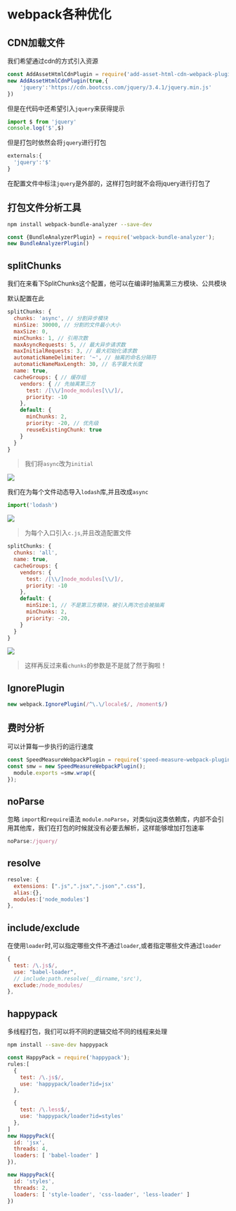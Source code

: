 # webpack各种优化



## CDN加载文件
我们希望通过cdn的方式引入资源
```javascript
const AddAssetHtmlCdnPlugin = require('add-asset-html-cdn-webpack-plugin')
new AddAssetHtmlCdnPlugin(true,{
    'jquery':'https://cdn.bootcss.com/jquery/3.4.1/jquery.min.js'
})
```

但是在代码中还希望引入`jquery`来获得提示
```javascript
import $ from 'jquery'
console.log('$',$)
```

但是打包时依然会将`jquery`进行打包
```javascript
externals:{
  'jquery':'$'
}
```

在配置文件中标注`jquery`是外部的，这样打包时就不会将jquery进行打包了

## 打包文件分析工具

```bash
npm install webpack-bundle-analyzer --save-dev 
```

```javascript
const {BundleAnalyzerPlugin} = require('webpack-bundle-analyzer');
new BundleAnalyzerPlugin()
```


## splitChunks
我们在来看下SplitChunks这个配置，他可以在编译时抽离第三方模块、公共模块

默认配置在此
```javascript
splitChunks: {
  chunks: 'async', // 分割异步模块
  minSize: 30000, // 分割的文件最小大小
  maxSize: 0, 
  minChunks: 1, // 引用次数
  maxAsyncRequests: 5, // 最大异步请求数
  maxInitialRequests: 3, // 最大初始化请求数
  automaticNameDelimiter: '~', // 抽离的命名分隔符
  automaticNameMaxLength: 30, // 名字最大长度
  name: true,
  cacheGroups: { // 缓存组
    vendors: { // 先抽离第三方
      test: /[\\/]node_modules[\\/]/,
      priority: -10
    },
    default: { 
      minChunks: 2,
      priority: -20, // 优先级
      reuseExistingChunk: true
    }
  }
}
```

> 我们将`async`改为`initial`

![](http://img.fullstackjavascript.cn/analyze-2.png)

我们在为每个文件动态导入`lodash`库,并且改成`async`
```javascript
import('lodash')
```

![](http://img.fullstackjavascript.cn/analyze-3.png)

> 为每个入口引入`c.js`,并且改造配置文件

```javascript
splitChunks: {
  chunks: 'all',
  name: true,
  cacheGroups: {
    vendors: {
      test: /[\\/]node_modules[\\/]/,
      priority: -10
    },
    default: {
      minSize:1, // 不是第三方模块，被引入两次也会被抽离
      minChunks: 2,
      priority: -20,
    }
  }
}
```
![](http://img.fullstackjavascript.cn/analyze-4.png)

> 这样再反过来看`chunks`的参数是不是就了然于胸啦！


## IgnorePlugin

```javascript
new webpack.IgnorePlugin(/^\.\/locale$/, /moment$/)
```
## 费时分析
可以计算每一步执行的运行速度
```javascript
const SpeedMeasureWebpackPlugin = require('speed-measure-webpack-plugin');
const smw = new SpeedMeasureWebpackPlugin();
  module.exports =smw.wrap({
});
```

## noParse
忽略 `import`和`require`语法
`module.noParse`，对类似jq这类依赖库，内部不会引用其他库，我们在打包的时候就没有必要去解析，这样能够增加打包速率
```javascript
noParse:/jquery/
```
## resolve 
```javascript
resolve: {
  extensions: [".js",".jsx",".json",".css"],
  alias:{},
  modules:['node_modules']
},
```
## include/exclude
在使用`loader`时,可以指定哪些文件不通过`loader`,或者指定哪些文件通过`loader`
```javascript
{
  test: /\.js$/,
  use: "babel-loader",
  // include:path.resolve(__dirname,'src'),
  exclude:/node_modules/
},
```
## happypack
多线程打包，我们可以将不同的逻辑交给不同的线程来处理
```bash
npm install --save-dev happypack
```

```javascript
const HappyPack = require('happypack');
rules:[
  {
    test: /\.js$/,
    use: 'happypack/loader?id=jsx'
  },

  {
    test: /\.less$/,
    use: 'happypack/loader?id=styles'
  },
]
new HappyPack({
  id: 'jsx',
  threads: 4,
  loaders: [ 'babel-loader' ]
}),

new HappyPack({
  id: 'styles',
  threads: 2,
  loaders: [ 'style-loader', 'css-loader', 'less-loader' ]
})
```